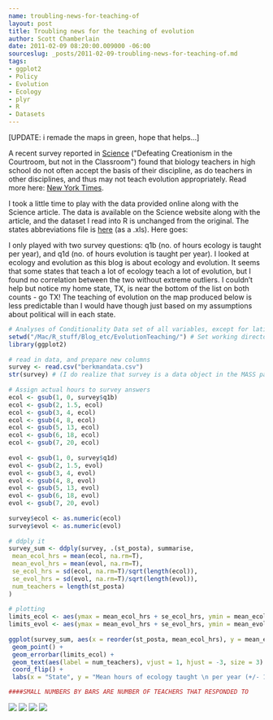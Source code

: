 ```yaml
---
name: troubling-news-for-teaching-of
layout: post
title: Troubling news for the teaching of evolution
author: Scott Chamberlain
date: 2011-02-09 08:20:00.009000 -06:00
sourceslug: _posts/2011-02-09-troubling-news-for-teaching-of.md
tags:
- ggplot2
- Policy
- Evolution
- Ecology
- plyr
- R
- Datasets
---
```


[UPDATE: i remade the maps in green, hope that helps...]

A recent survey reported in [Science](http://www.sciencemag.org.silk.library.umass.edu/content/331/6016/404.full) ("Defeating Creationism in the Courtroom, but not in the Classroom") found that biology teachers in high school do not often accept the basis of their discipline, as do teachers in other disciplines, and thus may not teach evolution appropriately. Read more here: [New York Times](http://www.nytimes.com/2011/02/08/science/08creationism.html?emc=eta1).

I took a little time to play with the data provided online along with the Science article. The data is available on the Science website along with the article, and the dataset I read into R is unchanged from the original. The states abbreviations file is [here](http://schamber.files.wordpress.com/2011/02/states_abbreviations.xls) (as a .xls). Here goes:

I only played with two survey questions: q1b (no. of hours ecology is taught per year), and q1d (no. of hours evolution is taught per year). I looked at ecology and evolution as this blog is about ecology and evolution. It seems that some states that teach a lot of ecology teach a lot of evolution, but I found no correlation between the two without extreme outliers. I couldn’t help but notice my home state, TX, is near the bottom of the list on both counts - go TX! The teaching of evolution on the map produced below is less predictable than I would have though just based on my assumptions about political will in each state.

```r
# Analyses of Conditionality Data set of all variables, except for latitude, etc.
setwd("/Mac/R_stuff/Blog_etc/EvolutionTeaching/") # Set working directory
library(ggplot2)
 
# read in data, and prepare new columns
survey <- read.csv("berkmandata.csv")
str(survey) # (I do realize that survey is a data object in the MASS package)
 
# Assign actual hours to survey answers 
ecol <- gsub(1, 0, survey$q1b)
ecol <- gsub(2, 1.5, ecol)
ecol <- gsub(3, 4, ecol)
ecol <- gsub(4, 8, ecol)
ecol <- gsub(5, 13, ecol)
ecol <- gsub(6, 18, ecol)
ecol <- gsub(7, 20, ecol)
 
evol <- gsub(1, 0, survey$q1d)
evol <- gsub(2, 1.5, evol)
evol <- gsub(3, 4, evol)
evol <- gsub(4, 8, evol)
evol <- gsub(5, 13, evol)
evol <- gsub(6, 18, evol)
evol <- gsub(7, 20, evol)
 
survey$ecol <- as.numeric(ecol)
survey$evol <- as.numeric(evol)
 
# ddply it
survey_sum <- ddply(survey, .(st_posta), summarise,
 mean_ecol_hrs = mean(ecol, na.rm=T),
 mean_evol_hrs = mean(evol, na.rm=T),
 se_ecol_hrs = sd(ecol, na.rm=T)/sqrt(length(ecol)),
 se_evol_hrs = sd(evol, na.rm=T)/sqrt(length(evol)),
 num_teachers = length(st_posta)
)
 
# plotting
limits_ecol <- aes(ymax = mean_ecol_hrs + se_ecol_hrs, ymin = mean_ecol_hrs - se_ecol_hrs)
limits_evol <- aes(ymax = mean_evol_hrs + se_evol_hrs, ymin = mean_evol_hrs - se_evol_hrs)
 
ggplot(survey_sum, aes(x = reorder(st_posta, mean_ecol_hrs), y = mean_ecol_hrs)) +
 geom_point() +
 geom_errorbar(limits_ecol) +
 geom_text(aes(label = num_teachers), vjust = 1, hjust = -3, size = 3) +
 coord_flip() +
 labs(x = "State", y = "Mean hours of ecology taught \n per year (+/- 1 se)")

####SMALL NUMBERS BY BARS ARE NUMBER OF TEACHERS THAT RESPONDED TO 
```


![](http://1.bp.blogspot.com/_fANWq796z-w/TVKfu6zmnJI/AAAAAAAAEZw/b49TxhUjMmk/s640/survey_ecol.jpeg)
![](http://2.bp.blogspot.com/-eLaIU-xsE78/TVQP5ol2gBI/AAAAAAAAEaA/vmGvlFhLmfE/s640/survey_evol_map_green.jpeg)
![](http://3.bp.blogspot.com/-cNO2YWHX0Hk/TVQP5B7VxmI/AAAAAAAAEZ8/GBYKNR5vUBs/s640/survey_ecol_map_green.jpeg)
![](http://4.bp.blogspot.com/_fANWq796z-w/TVKfuQSN7sI/AAAAAAAAEZs/o1EIVgS7lkA/s640/survey_evol.jpeg)
